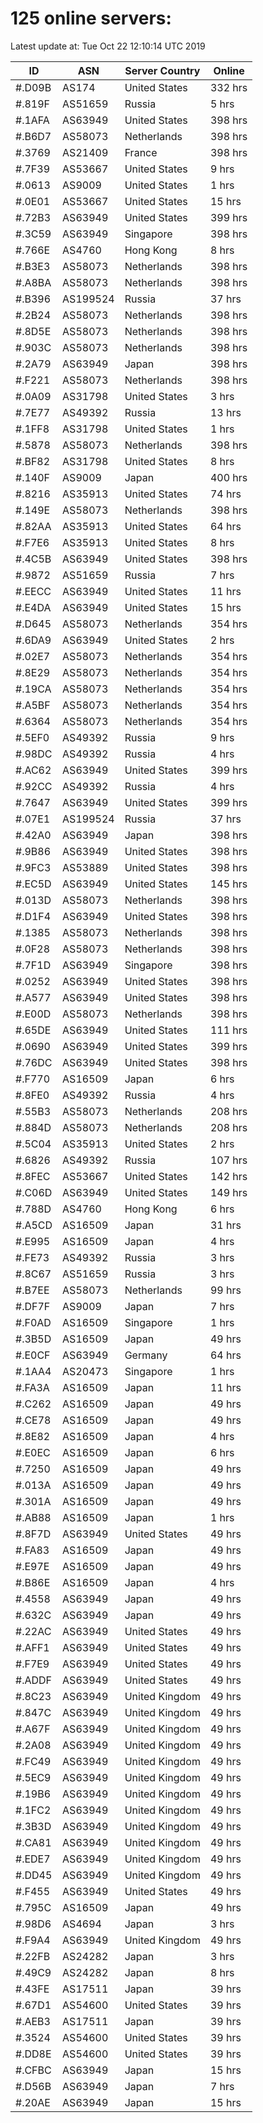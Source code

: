 # 125 online servers:

Latest update at: Tue Oct 22 12:10:14 UTC 2019

| ID | ASN | Server Country | Online |
| -- | --- | -------------- | ------ |
| #.D09B | AS174 | United States | 332 hrs |
| #.819F | AS51659 | Russia | 5 hrs |
| #.1AFA | AS63949 | United States | 398 hrs |
| #.B6D7 | AS58073 | Netherlands | 398 hrs |
| #.3769 | AS21409 | France | 398 hrs |
| #.7F39 | AS53667 | United States | 9 hrs |
| #.0613 | AS9009 | United States | 1 hrs |
| #.0E01 | AS53667 | United States | 15 hrs |
| #.72B3 | AS63949 | United States | 399 hrs |
| #.3C59 | AS63949 | Singapore | 398 hrs |
| #.766E | AS4760 | Hong Kong | 8 hrs |
| #.B3E3 | AS58073 | Netherlands | 398 hrs |
| #.A8BA | AS58073 | Netherlands | 398 hrs |
| #.B396 | AS199524 | Russia | 37 hrs |
| #.2B24 | AS58073 | Netherlands | 398 hrs |
| #.8D5E | AS58073 | Netherlands | 398 hrs |
| #.903C | AS58073 | Netherlands | 398 hrs |
| #.2A79 | AS63949 | Japan | 398 hrs |
| #.F221 | AS58073 | Netherlands | 398 hrs |
| #.0A09 | AS31798 | United States | 3 hrs |
| #.7E77 | AS49392 | Russia | 13 hrs |
| #.1FF8 | AS31798 | United States | 1 hrs |
| #.5878 | AS58073 | Netherlands | 398 hrs |
| #.BF82 | AS31798 | United States | 8 hrs |
| #.140F | AS9009 | Japan | 400 hrs |
| #.8216 | AS35913 | United States | 74 hrs |
| #.149E | AS58073 | Netherlands | 398 hrs |
| #.82AA | AS35913 | United States | 64 hrs |
| #.F7E6 | AS35913 | United States | 8 hrs |
| #.4C5B | AS63949 | United States | 398 hrs |
| #.9872 | AS51659 | Russia | 7 hrs |
| #.EECC | AS63949 | United States | 11 hrs |
| #.E4DA | AS63949 | United States | 15 hrs |
| #.D645 | AS58073 | Netherlands | 354 hrs |
| #.6DA9 | AS63949 | United States | 2 hrs |
| #.02E7 | AS58073 | Netherlands | 354 hrs |
| #.8E29 | AS58073 | Netherlands | 354 hrs |
| #.19CA | AS58073 | Netherlands | 354 hrs |
| #.A5BF | AS58073 | Netherlands | 354 hrs |
| #.6364 | AS58073 | Netherlands | 354 hrs |
| #.5EF0 | AS49392 | Russia | 9 hrs |
| #.98DC | AS49392 | Russia | 4 hrs |
| #.AC62 | AS63949 | United States | 399 hrs |
| #.92CC | AS49392 | Russia | 4 hrs |
| #.7647 | AS63949 | United States | 399 hrs |
| #.07E1 | AS199524 | Russia | 37 hrs |
| #.42A0 | AS63949 | Japan | 398 hrs |
| #.9B86 | AS63949 | United States | 398 hrs |
| #.9FC3 | AS53889 | United States | 398 hrs |
| #.EC5D | AS63949 | United States | 145 hrs |
| #.013D | AS58073 | Netherlands | 398 hrs |
| #.D1F4 | AS63949 | United States | 398 hrs |
| #.1385 | AS58073 | Netherlands | 398 hrs |
| #.0F28 | AS58073 | Netherlands | 398 hrs |
| #.7F1D | AS63949 | Singapore | 398 hrs |
| #.0252 | AS63949 | United States | 398 hrs |
| #.A577 | AS63949 | United States | 398 hrs |
| #.E00D | AS58073 | Netherlands | 398 hrs |
| #.65DE | AS63949 | United States | 111 hrs |
| #.0690 | AS63949 | United States | 399 hrs |
| #.76DC | AS63949 | United States | 398 hrs |
| #.F770 | AS16509 | Japan | 6 hrs |
| #.8FE0 | AS49392 | Russia | 4 hrs |
| #.55B3 | AS58073 | Netherlands | 208 hrs |
| #.884D | AS58073 | Netherlands | 208 hrs |
| #.5C04 | AS35913 | United States | 2 hrs |
| #.6826 | AS49392 | Russia | 107 hrs |
| #.8FEC | AS53667 | United States | 142 hrs |
| #.C06D | AS63949 | United States | 149 hrs |
| #.788D | AS4760 | Hong Kong | 6 hrs |
| #.A5CD | AS16509 | Japan | 31 hrs |
| #.E995 | AS16509 | Japan | 4 hrs |
| #.FE73 | AS49392 | Russia | 3 hrs |
| #.8C67 | AS51659 | Russia | 3 hrs |
| #.B7EE | AS58073 | Netherlands | 99 hrs |
| #.DF7F | AS9009 | Japan | 7 hrs |
| #.F0AD | AS16509 | Singapore | 1 hrs |
| #.3B5D | AS16509 | Japan | 49 hrs |
| #.E0CF | AS63949 | Germany | 64 hrs |
| #.1AA4 | AS20473 | Singapore | 1 hrs |
| #.FA3A | AS16509 | Japan | 11 hrs |
| #.C262 | AS16509 | Japan | 49 hrs |
| #.CE78 | AS16509 | Japan | 49 hrs |
| #.8E82 | AS16509 | Japan | 4 hrs |
| #.E0EC | AS16509 | Japan | 6 hrs |
| #.7250 | AS16509 | Japan | 49 hrs |
| #.013A | AS16509 | Japan | 49 hrs |
| #.301A | AS16509 | Japan | 49 hrs |
| #.AB88 | AS16509 | Japan | 1 hrs |
| #.8F7D | AS63949 | United States | 49 hrs |
| #.FA83 | AS16509 | Japan | 49 hrs |
| #.E97E | AS16509 | Japan | 49 hrs |
| #.B86E | AS16509 | Japan | 4 hrs |
| #.4558 | AS63949 | Japan | 49 hrs |
| #.632C | AS63949 | Japan | 49 hrs |
| #.22AC | AS63949 | United States | 49 hrs |
| #.AFF1 | AS63949 | United States | 49 hrs |
| #.F7E9 | AS63949 | United States | 49 hrs |
| #.ADDF | AS63949 | United States | 49 hrs |
| #.8C23 | AS63949 | United Kingdom | 49 hrs |
| #.847C | AS63949 | United Kingdom | 49 hrs |
| #.A67F | AS63949 | United Kingdom | 49 hrs |
| #.2A08 | AS63949 | United Kingdom | 49 hrs |
| #.FC49 | AS63949 | United Kingdom | 49 hrs |
| #.5EC9 | AS63949 | United Kingdom | 49 hrs |
| #.19B6 | AS63949 | United Kingdom | 49 hrs |
| #.1FC2 | AS63949 | United Kingdom | 49 hrs |
| #.3B3D | AS63949 | United Kingdom | 49 hrs |
| #.CA81 | AS63949 | United Kingdom | 49 hrs |
| #.EDE7 | AS63949 | United Kingdom | 49 hrs |
| #.DD45 | AS63949 | United Kingdom | 49 hrs |
| #.F455 | AS63949 | United States | 49 hrs |
| #.795C | AS16509 | Japan | 49 hrs |
| #.98D6 | AS4694 | Japan | 3 hrs |
| #.F9A4 | AS63949 | United Kingdom | 49 hrs |
| #.22FB | AS24282 | Japan | 3 hrs |
| #.49C9 | AS24282 | Japan | 8 hrs |
| #.43FE | AS17511 | Japan | 39 hrs |
| #.67D1 | AS54600 | United States | 39 hrs |
| #.AEB3 | AS17511 | Japan | 39 hrs |
| #.3524 | AS54600 | United States | 39 hrs |
| #.DD8E | AS54600 | United States | 39 hrs |
| #.CFBC | AS63949 | Japan | 15 hrs |
| #.D56B | AS63949 | Japan | 7 hrs |
| #.20AE | AS63949 | Japan | 15 hrs |

